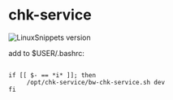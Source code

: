 # chk-service

![LinuxSnippets version](https://img.shields.io/badge/version-v1.0.0-green.svg)

add to $USER/.bashrc:

```

if [[ $- == *i* ]]; then
     /opt/chk-service/bw-chk-service.sh dev
fi
```
